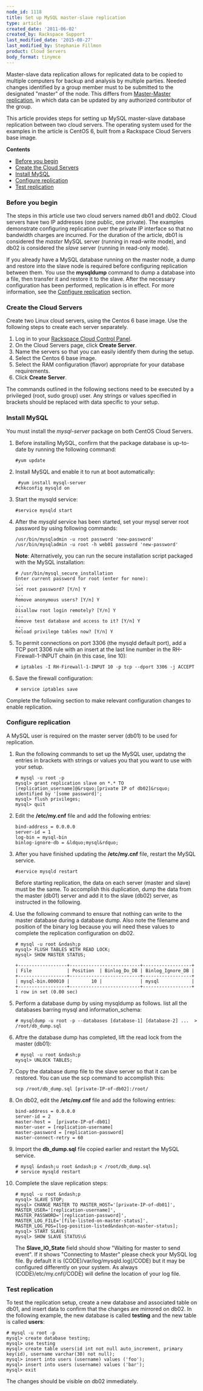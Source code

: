 ```yaml
---
node_id: 1118
title: Set up MySQL master-slave replication
type: article
created_date: '2011-06-02'
created_by: Rackspace Support
last_modified_date: '2015-08-27'
last_modified_by: Stephanie Fillmon
product: Cloud Servers
body_format: tinymce
---
```


Master-slave data replication allows for replicated data to be copied to
multiple computers for backup and analysis by multiple parties. Needed
changes identified by a group member must to be submitted to the
designated "master" of the node. This differs from [Master-Master
replication](/how-to/mysql-master-master-replication),
in which data can be updated by any authorized contributor of the group.

This article provides steps for setting up MySQL master-slave database
replication between two cloud servers. The operating system used for the
examples in the article is CentOS 6, built from a Rackspace Cloud
Servers base image.

<div id="toctitle">

**Contents**

</div>

-   [<span class="toctext">Before you begin</span>](#1)
-   [<span class="toctext">Create the Cloud Servers</span>](#2)
-   [<span class="toctext">Install MySQL</span>](#3)
-   [<span class="toctext">Configure replication</span>](#4)
-   [<span class="toctext">Test replication</span>](#5)



### <span class="mw-headline"><a href="" id="1"></a>Before you begin</span>

The steps in this article use two cloud servers named db01 and db02.
Cloud servers have two IP addresses (one public, one private). The
examples demonstrate configuring replication over the private IP
interface so that no bandwidth charges are incurred. For the duration of
the article, db01 is considered the *master* MySQL server (running in
read-write mode), and db02 is considered the *slave* server (running in
read-only mode).

If you already have a MySQL database running on the master node, a dump
and restore into the slave node is required before configuring
replication between them. You use the **mysqldump** command to dump a
database into a file, then transfer it and restore it to the slave.
After the necessary configuration has been performed, replication is in
effect. For more information, see the [Configure replication](#4)
section.



### <span class="mw-headline"><a href="" id="2"></a>Create the Cloud Servers</span>

Create two Linux cloud servers, using the Centos 6 base image. Use the
following steps to create each server separately.

1.  Log in to your [Rackspace Cloud Control
    Panel](https://mycloud.rackspace.com/).
2.  On the Cloud Servers page, click **Create Server**.
3.  Name the servers so that you can easily identify them during
    the setup.
4.  Select the Centos 6 base image.
5.  Select the RAM configuration (flavor) appropriate for your
    database requirements.
6.  Click **Create Server**.

The commands outlined in the following sections need to be executed by a
privileged (root, sudo group) user. Any strings or values specified in
brackets should be replaced with data specific to your setup.



### <span class="mw-headline"><a href="" id="3"></a>Install MySQL</span>

You must install the *mysql-server* package on both CentOS Cloud
Servers.



1.  Before installing MySQL, confirm that the package database is
    up-to-date by running the following command:


        #yum update

2.  Install MySQL and enable it to run at boot automatically:


         #yum install mysql-server
        #chkconfig mysqld on

3.  Start the mysqld service:


        #service mysqld start

4.  After the *mysqld* service has been started, set your mysql server
    root password by using following commands:


        /usr/bin/mysqladmin -u root password 'new-password'
        /usr/bin/mysqladmin -u root -h web01 password 'new-password'

    **Note**: Alternatively, you can run the secure installation script
    packaged with the MySQL installation:


        # /usr/bin/mysql_secure_installation
        Enter current password for root (enter for none):
        ...
        Set root password? [Y/n] Y
        ...
        Remove anonymous users? [Y/n] Y
        ...
        Disallow root login remotely? [Y/n] Y
        ...
        Remove test database and access to it? [Y/n] Y
        ...
        Reload privilege tables now? [Y/n] Y

5.  To permit connections on port 3306 (the mysqld default port), add a
    TCP port 3306 rule with an insert at the last line number in the
    RH-Firewall-1-INPUT chain (in this case, line 10):


        # iptables -I RH-Firewall-1-INPUT 10 -p tcp --dport 3306 -j ACCEPT

6.  <span class="mw-headline">Save the firewall configuration:</span>

        # service iptables save

Complete the following section to make relevant configuration changes to
enable replication.



### <span class="mw-headline"><a href="" id="4"></a>Configure replication</span>

A MySQL user is required on the master server (db01) to be used for
replication.

1.  Run the following commands to set up the MySQL user, updatng the
    entries in brackets with strings or values you that you want to use
    with your setup.


        # mysql -u root -p
        mysql> grant replication slave on *.* TO [replication_username]@&rsquo;[private IP of db02]&rsquo; identified by '[some password]';
        mysql> flush privileges;
        mysql> quit

2.  Edit the **/etc/my.cnf** file and add the following entries:


        bind-address = 0.0.0.0
        server-id = 1
        log-bin = mysql-bin
        binlog-ignore-db = &ldquo;mysql&rdquo;

3.  After you have finished updating the **/etc/my.cnf** file, restart
    the MySQL service.


        #service mysqld restart

    Before starting replication, the data on each server (master
    and slave) must be the same. To accomplish this duplication, dump
    the data from the master (db01) server and add it to the
    slave (db02) server, as instructed in the following.

4.  Use the following command to ensure that nothing can write to the
    master database during a database dump. Also note the filename and
    position of the binary log because you will need these values to
    complete the replication configuration on db02.


        # mysql -u root &ndash;p
        mysql> FLUSH TABLES WITH READ LOCK;
        mysql> SHOW MASTER STATUS;

        +------------------+--------------------------+------------------+
        | File             | Position  | Binlog_Do_DB | Binlog_Ignore_DB |
        +------------------+--------------------------+------------------+
        | mysql-bin.000010 |        10 |              | mysql            |
        +------------------+--------------------------+------------------+
        1 row in set (0.00 sec)

5.  Perform a database dump by using mysqldump as follows. list all the
    databases barring mysql and information\_schema:


        # mysqldump -u root -p --databases [database-1] [database-2] ...  > /root/db_dump.sql

6.  Aftre the database dump has completed, lift the read lock from the
    master (db01):


        # mysql -u root &ndash;p
        mysql> UNLOCK TABLES;

7.  Copy the database dump file to the slave server so that it can
    be restored. You can use the scp command to accomplish this:


        scp /root/db_dump.sql [private-IP-of-db02]:/root/

8.  On db02, edit the **/etc/my.cnf** file and add the following
    entries:


        bind-address = 0.0.0.0
        server-id = 2
        master-host =  [private-IP-of-db01]
        master-user = [replication-username]
        master-password = [replication-password]
        master-connect-retry = 60

9.  Import the **db\_dump.sql** file copied earlier and restart the
    MySQL service.


        # mysql &ndash;u root &ndash;p < /root/db_dump.sql
        # service mysqld restart

10. Complete the slave replication steps:


        # mysql -u root &ndash;p
        mysql> SLAVE STOP;
        mysql> CHANGE MASTER TO MASTER_HOST='[private-IP-of-db01]',
        MASTER_USER='[replication-username]',
        MASTER_PASSWORD='[replication-password]',
        MASTER_LOG_FILE='[file-listed-on-master-status]',
        MASTER_LOG_POS=[log-position-listed&ndash;on-master-status];
        mysql> START SLAVE;
        mysql> SHOW SLAVE STATUS\G

    The **Slave\_IO\_State** field should show "Waiting for master to
    send event". If it shows "Connecting to Master" please check your
    MySQL log file. By default it is (CODE)/var/log/mysqld.log(/CODE)
    but it may be configured differently on your system. As
    always (CODE)/etc/my.cnf(/CODE) will define the location of your
    log file.



### <span class="mw-headline"><a href="" id="5"></a>Test replication</span>

To test the replication setup, create a new database and associated
table on db01, and insert data to confirm that the changes are mirrored
on db02. In the following example, the new database is called
**testing** and the new table is called **users**:


    # mysql -u root -p
    mysql> create database testing;
    mysql> use testing
    mysql> create table users(id int not null auto_increment, primary key(id), username varchar(30) not null);
    mysql> insert into users (username) values ('foo');
    mysql> insert into users (username) values ('bar');
    mysql> exit

The changes should be visible on db02 immediately.

